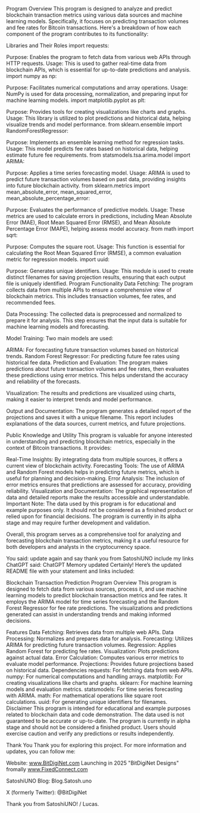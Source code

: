 Program Overview
This program is designed to analyze and predict blockchain transaction metrics using various data sources and machine learning models. Specifically, it focuses on predicting transaction volumes and fee rates for Bitcoin transactions. Here's a breakdown of how each component of the program contributes to its functionality:

Libraries and Their Roles
import requests:

Purpose: Enables the program to fetch data from various web APIs through HTTP requests.
Usage: This is used to gather real-time data from blockchain APIs, which is essential for up-to-date predictions and analysis.
import numpy as np:

Purpose: Facilitates numerical computations and array operations.
Usage: NumPy is used for data processing, normalization, and preparing input for machine learning models.
import matplotlib.pyplot as plt:

Purpose: Provides tools for creating visualizations like charts and graphs.
Usage: This library is utilized to plot predictions and historical data, helping visualize trends and model performance.
from sklearn.ensemble import RandomForestRegressor:

Purpose: Implements an ensemble learning method for regression tasks.
Usage: This model predicts fee rates based on historical data, helping estimate future fee requirements.
from statsmodels.tsa.arima.model import ARIMA:

Purpose: Applies a time series forecasting model.
Usage: ARIMA is used to predict future transaction volumes based on past data, providing insights into future blockchain activity.
from sklearn.metrics import mean_absolute_error, mean_squared_error, mean_absolute_percentage_error:

Purpose: Evaluates the performance of predictive models.
Usage: These metrics are used to calculate errors in predictions, including Mean Absolute Error (MAE), Root Mean Squared Error (RMSE), and Mean Absolute Percentage Error (MAPE), helping assess model accuracy.
from math import sqrt:

Purpose: Computes the square root.
Usage: This function is essential for calculating the Root Mean Squared Error (RMSE), a common evaluation metric for regression models.
import uuid:

Purpose: Generates unique identifiers.
Usage: This module is used to create distinct filenames for saving projection results, ensuring that each output file is uniquely identified.
Program Functionality
Data Fetching: The program collects data from multiple APIs to ensure a comprehensive view of blockchain metrics. This includes transaction volumes, fee rates, and recommended fees.

Data Processing: The collected data is preprocessed and normalized to prepare it for analysis. This step ensures that the input data is suitable for machine learning models and forecasting.

Model Training: Two main models are used:

ARIMA: For forecasting future transaction volumes based on historical trends.
Random Forest Regressor: For predicting future fee rates using historical fee data.
Prediction and Evaluation: The program makes predictions about future transaction volumes and fee rates, then evaluates these predictions using error metrics. This helps understand the accuracy and reliability of the forecasts.

Visualization: The results and predictions are visualized using charts, making it easier to interpret trends and model performance.

Output and Documentation: The program generates a detailed report of the projections and saves it with a unique filename. This report includes explanations of the data sources, current metrics, and future projections.

Public Knowledge and Utility
This program is valuable for anyone interested in understanding and predicting blockchain metrics, especially in the context of Bitcoin transactions. It provides:

Real-Time Insights: By integrating data from multiple sources, it offers a current view of blockchain activity.
Forecasting Tools: The use of ARIMA and Random Forest models helps in predicting future metrics, which is useful for planning and decision-making.
Error Analysis: The inclusion of error metrics ensures that predictions are assessed for accuracy, providing reliability.
Visualization and Documentation: The graphical representation of data and detailed reports make the results accessible and understandable.
Important Note: The data used by this program is for educational and example purposes only. It should not be considered as a finished product or relied upon for financial decisions. The program is currently in its alpha stage and may require further development and validation.

Overall, this program serves as a comprehensive tool for analyzing and forecasting blockchain transaction metrics, making it a useful resource for both developers and analysts in the cryptocurrency space.





You said:
update again and say thank you from SatoshiUNO include my links 
ChatGPT said:
ChatGPT
Memory updated
Certainly! Here’s the updated README file with your statement and links included:

Blockchain Transaction Prediction Program
Overview
This program is designed to fetch data from various sources, process it, and use machine learning models to predict blockchain transaction metrics and fee rates. It employs the ARIMA model for time series forecasting and the Random Forest Regressor for fee rate predictions. The visualizations and predictions generated can assist in understanding trends and making informed decisions.

Features
Data Fetching: Retrieves data from multiple web APIs.
Data Processing: Normalizes and prepares data for analysis.
Forecasting: Utilizes ARIMA for predicting future transaction volumes.
Regression: Applies Random Forest for predicting fee rates.
Visualization: Plots predictions against actual data.
Error Calculation: Computes various error metrics to evaluate model performance.
Projections: Provides future projections based on historical data.
Dependencies
requests: For fetching data from web APIs.
numpy: For numerical computations and handling arrays.
matplotlib: For creating visualizations like charts and graphs.
sklearn: For machine learning models and evaluation metrics.
statsmodels: For time series forecasting with ARIMA.
math: For mathematical operations like square root calculations.
uuid: For generating unique identifiers for filenames.
Disclaimer
This program is intended for educational and example purposes related to blockchain data and code demonstration. The data used is not guaranteed to be accurate or up-to-date. The program is currently in alpha stage and should not be considered a finished product. Users should exercise caution and verify any predictions or results independently.

Thank You
Thank you for exploring this project. For more information and updates, you can follow me:

Website: www.BitDigiNet.com Launching in 2025 "BitDigiNet Designs" fromally www.FixedConnect.com
 
SatoshiUNO Blog: Blog.Satosh.uno
 
X (formerly Twitter): @BitDigiNet

Thank you from SatoshiUNO! / Lucas.
 
